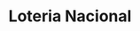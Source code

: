 ---
title: "Loteria Nacional"
url: /ciudad-autonoma-de-buenos-aires/loteria-nacional/
shop: Lotterie
---